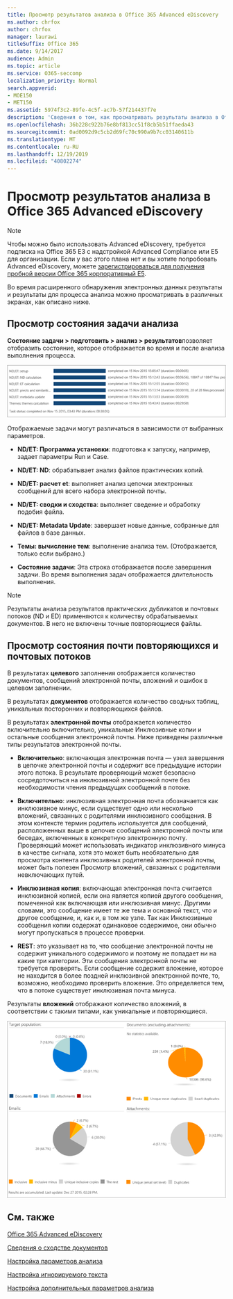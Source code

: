 ```yaml
---
title: Просмотр результатов анализа в Office 365 Advanced eDiscovery
ms.author: chrfox
author: chrfox
manager: laurawi
titleSuffix: Office 365
ms.date: 9/14/2017
audience: Admin
ms.topic: article
ms.service: O365-seccomp
localization_priority: Normal
search.appverid:
- MOE150
- MET150
ms.assetid: 5974f3c2-89fe-4c5f-ac7b-57f214437f7e
description: 'Сведения о том, как просматривать результаты анализа в Office 365 Advanced eDiscovery, включая определения отображаемых параметров задачи.  '
ms.openlocfilehash: 36b228c922b76e8bf813cc51f8cb5b51ffaeda43
ms.sourcegitcommit: 0ad0092d9c5cb2d69fc70c990a9b7cc03140611b
ms.translationtype: MT
ms.contentlocale: ru-RU
ms.lasthandoff: 12/19/2019
ms.locfileid: "40802274"
---
```

# <a name="view-analyze-results-in-office-365-advanced-ediscovery"></a>Просмотр результатов анализа в Office 365 Advanced eDiscovery

> [!NOTE]
> Чтобы можно было использовать Advanced eDiscovery, требуется подписка на Office 365 E3 с надстройкой Advanced Compliance или E5 для организации. Если у вас этого плана нет и вы хотите попробовать Advanced eDiscovery, можете [зарегистрироваться для получения пробной версии Office 365 корпоративный E5](https://go.microsoft.com/fwlink/p/?LinkID=698279). 
  
Во время расширенного обнаружения электронных данных результаты и результаты для процесса анализа можно просматривать в различных экранах, как описано ниже.
  
## <a name="view-analyze-task-status"></a>Просмотр состояния задачи анализа

**Состояние задачи \> подготовить \> анализ \> результатов**позволяет отобразить состояние, которое отображается во время и после анализа выполнения процесса. 
  
![Состояние задачи анализа](media/d0372978-ce08-4f4e-a1fc-aa918ae44364.png)
  
Отображаемые задачи могут различаться в зависимости от выбранных параметров. 
  
- **ND/ET: Программа установки**: подготовка к запуску, например, задает параметры Run и Case.
    
- **ND/ET: ND**: обрабатывает анализ файлов практических копий.
    
- **ND/ET: расчет et**: выполняет анализ цепочки электронных сообщений для всего набора электронной почты.
    
- **ND/ET: сводки и сходства**: выполняет сведение и обработку подобия файла.
    
- **ND/ET: Metadata Update**: завершает новые данные, собранные для файлов в базе данных.
    
- **Темы: вычисление тем**: выполнение анализа тем. (Отображается, только если выбрано.)
    
- **Состояние задачи**: Эта строка отображается после завершения задачи. Во время выполнения задач отображается длительность выполнения.
    
> [!NOTE]
> Результаты анализа результатов практических дубликатов и почтовых потоков (ND и ED) применяются к количеству обрабатываемых документов. В него не включены точные повторяющиеся файлы. 
  
## <a name="view-near-duplicates-and-email-threads-status"></a>Просмотр состояния почти повторяющихся и почтовых потоков

В результатах **целевого** заполнения отображается количество документов, сообщений электронной почты, вложений и ошибок в целевом заполнении. 
  
В результатах **документов** отображается количество сводных таблиц, уникальных посторонних и повторяющихся файлов. 
  
В результатах **электронной почты** отображается количество включительно включительно, уникальные Инклюзивные копии и остальные сообщения электронной почты. Ниже приведены различные типы результатов электронной почты. 
  
- **Включительно**: включающая электронная почта — узел завершения в цепочке электронной почты и содержит все предыдущие истории этого потока. В результате проверяющий может безопасно сосредоточиться на инклюзивной электронной почте без необходимости чтения предыдущих сообщений в потоке. 
    
- **Включительно**: инклюзивная электронная почта обозначается как инклюзивное минус, если существует одно или несколько вложений, связанных с родителями инклюзивного сообщения. В этом контексте термин родитель используется для сообщений, расположенных выше в цепочке сообщений электронной почты или беседах, включенных в конкретную электронную почту. Проверяющий может использовать индикатор инклюзивного минуса в качестве сигнала, хотя это может быть необязательно для просмотра контента инклюзивных родителей электронной почты, может быть полезен Просмотр вложений, связанных с родителями невключающих путей. 
    
- **Инклюзивная копия**: включающая электронная почта считается инклюзивной копией, если она является копией другого сообщения, помеченной как включающая или инклюзивная минус. Другими словами, это сообщение имеет те же тема и основной текст, что и другое сообщение, и, как и, в том же узле. Так как Инклюзивные сообщения копии содержат одинаковое содержимое, они обычно могут пропускаться в процессе проверки. 
    
- **REST**: это указывает на то, что сообщение электронной почты не содержит уникального содержимого и поэтому не попадает ни на какие три категории. Эти сообщения электронной почты не требуется проверять. Если сообщение содержит вложение, которое не находится в более поздней инклюзивной электронной почте, то, возможно, необходимо проверить вложение. Это определяется тем, что в потоке существует инклюзивная почта минуса.
    
Результаты **вложений** отображают количество вложений, в соответствии с такими типами, как уникальные и повторяющиеся. 
  
![Почти повторяющиеся результаты и цепочки сообщений](media/54491303-0ee3-4739-b42e-d1ee486842fd.png)
  
## <a name="see-also"></a>См. также

[Office 365 Advanced eDiscovery](office-365-advanced-ediscovery.md)
  
[Сведения о сходстве документов](understand-document-similarity-in-advanced-ediscovery.md)
  
[Настройка параметров анализа](set-analyze-options-in-advanced-ediscovery.md)
  
[Настройка игнорируемого текста](set-ignore-text-in-advanced-ediscovery.md)
  
[Настройка дополнительных параметров анализа](view-analyze-results-in-advanced-ediscovery.md)

